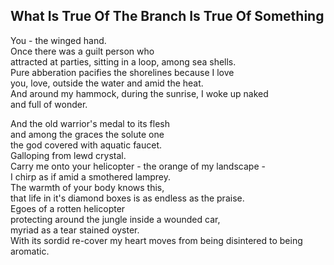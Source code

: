 What Is True Of The Branch Is True Of Something
-----------------------------------------------
You - the winged hand.  
Once there was a guilt person who  
attracted at parties, sitting in a loop, among sea shells.  
Pure abberation pacifies the shorelines because I love  
you, love, outside the water and amid the heat.  
And around my hammock, during the sunrise, I woke up naked  
and full of wonder.  
  
And the old warrior's medal to its flesh  
and among the graces the solute one  
the god covered with aquatic faucet.  
Galloping from lewd crystal.  
Carry me onto your helicopter - the orange of my landscape -  
I chirp as if amid a smothered lamprey.  
The warmth of your body knows this,  
that life in it's diamond boxes is as endless as the praise.  
Egoes of a rotten helicopter  
protecting around the jungle inside a wounded car,  
myriad as a tear stained oyster.  
With its sordid re-cover my heart moves from being disintered to being aromatic.  

